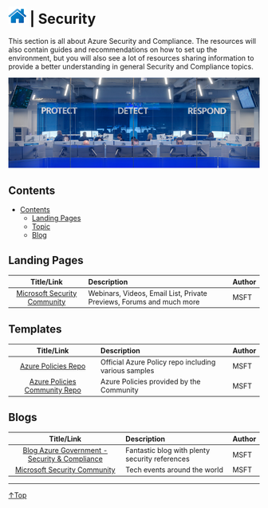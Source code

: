 # [![Home](/img/home.png)](../README.md "Home") | Security
This section is all about Azure Security and Compliance. The resources will also contain guides and recommendations on how to set up the environment, but you will also see a lot of resources sharing information to provide a better understanding in general Security and Compliance topics.

![Learning](/img/security.png)

## Contents
- [Contents](#contents)
    - [Landing Pages](#landing-pages)
    - [Topic](#Topic)
    - [Blog](#blog)

## Landing Pages
|                            Title/Link                            | Description                                                          | Author |
| :--------------------------------------------------------------: | :------------------------------------------------------------------- | :----- |
| [Microsoft Security Community](https://aka.ms/SecurityCommunity) | Webinars, Videos, Email List, Private Previews, Forums and much more | MSFT   |

## Templates
|                                 Title/Link                                  | Description                                          | Author |
| :-------------------------------------------------------------------------: | :--------------------------------------------------- | :----- |
|        [Azure Policies Repo](https://github.com/Azure/azure-policy)         | Official Azure Policy repo including various samples | MSFT   |
| [Azure Policies Community Repo ](https://github.com/Azure/Community-Policy) | Azure Policies provided by the Community             | MSFT   |



## Blogs
|                                        Title/Link                                         | Description                                    | Author |
| :---------------------------------------------------------------------------------------: | :--------------------------------------------- | :----- |
| [Blog Azure Government - Security & Compliance](https://devblogs.microsoft.com/azuregov/) | Fantastic blog with plenty security references | MSFT   |
|             [Microsoft Security Community](https://aka.ms/SecurityCommunity)              | Tech events around the world                   | MSFT   |

___
 <a href="#top" title="Back to the top.">↑Top</a>